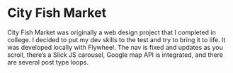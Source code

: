 # City Fish Market
City Fish Market was originally a web design project that I completed in college. I decided to put my dev skills to the test and try to bring it to life. It was developed locally with Flywheel. The nav is fixed and updates as you scroll, there’s a Slick JS carousel, Google map API is integrated, and there are several post type loops.
